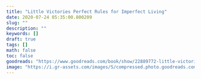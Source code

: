 ```yaml
---
title: "Little Victories Perfect Rules for Imperfect Living"
date: 2020-07-24 05:35:00.800209
slug: ""
description: ""
keywords: []
draft: true
tags: []
math: false
toc: false
goodreads: "https://www.goodreads.com/book/show/22889772-little-victories"
image: "https://i.gr-assets.com/images/S/compressed.photo.goodreads.com/books/1408923265l/22889772._SX98_.jpg"
---
```

